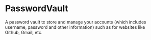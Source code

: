 # PasswordVault
A password vault to store and manage your accounts (which includes username, password and other information) such as for websites like Github, Gmail, etc.
